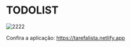 # TODOLIST
![2222](https://user-images.githubusercontent.com/48024333/189030725-918a851d-1627-4d1b-925d-ed5a393f3dae.gif)

Confira a aplicação: https://tarefalista.netlify.app
